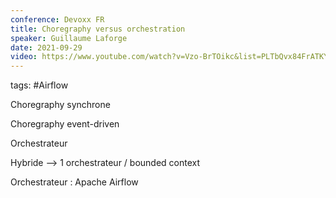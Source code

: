 ```yaml
---
conference: Devoxx FR
title: Choregraphy versus orchestration
speaker: Guillaume Laforge
date: 2021-09-29
video: https://www.youtube.com/watch?v=Vzo-BrTOikc&list=PLTbQvx84FrATKYTSVVei8ZouXFGePwSUA&index=48
---
```

tags: #Airflow

Choregraphy synchrone

Choregraphy event-driven

Orchestrateur

Hybride --> 1 orchestrateur / bounded context

Orchestrateur : Apache Airflow


